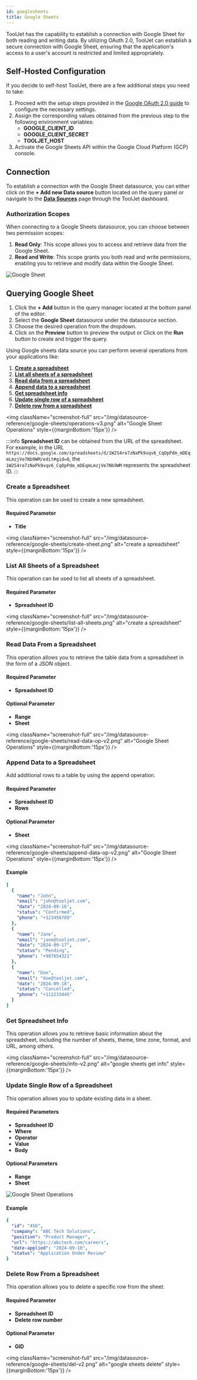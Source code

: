 ```yaml
---
id: googlesheets
title: Google Sheets
---
```


ToolJet has the capability to establish a connection with Google Sheet for both reading and writing data. By utilizing OAuth 2.0, ToolJet can establish a secure connection with Google Sheet, ensuring that the application's access to a user's account is restricted and limited appropriately.

<div style={{paddingTop:'24px'}}>

## Self-Hosted Configuration

If you decide to self-host ToolJet, there are a few additional steps you need to take:

1. Proceed with the setup steps provided in the [Google OAuth 2.0 guide](/docs/3.0.0-LTS/setup/env-vars#google-oauth--optional-) to configure the necessary settings.
2. Assign the corresponding values obtained from the previous step to the following environment variables:
   - **GOOGLE_CLIENT_ID**
   - **GOOGLE_CLIENT_SECRET**
   - **TOOLJET_HOST**
3. Activate the Google Sheets API within the Google Cloud Platform (GCP) console.

</div>

<div style={{paddingTop:'24px'}}>

## Connection

To establish a connection with the Google Sheet datasource, you can either click on the **+ Add new Data source** button located on the query panel or navigate to the **[Data Sources](/docs/data-sources/overview)** page through the ToolJet dashboard.

### Authorization Scopes

When connecting to a Google Sheets datasource, you can choose between two permission scopes:

1. **Read Only**: This scope allows you to access and retrieve data from the Google Sheet.
2. **Read and Write**: This scope grants you both read and write permissions, enabling you to retrieve and modify data within the Google Sheet.

<div style={{textAlign: 'center'}}>

<img className="screenshot-full" src="/img/datasource-reference/google-sheets/sheetconnect-v2.png" alt="Google Sheet" />

</div>

</div>

<div style={{paddingTop:'24px'}}>

## Querying Google Sheet

1. Click the **+ Add** button in the query manager located at the bottom panel of the editor. 
2. Select the **Google Sheet** datasource under the datasource section.
3. Choose the desired operation from the dropdown.
4. Click on the **Preview** button to preview the output or Click on the **Run** button to create and trigger the query.

Using Google sheets data source you can perform several operations from your applications like:

  1. **[Create a spreadsheet](#create-a-spreadsheet)**
  2. **[List all sheets of a spreadsheet](#list-all-sheets-of-a-spreadsheet)**
  3. **[Read data from a spreadsheet](#read-data-from-a-spreadsheet)**
  4. **[Append data to a spreadsheet](#append-data-to-a-spreadsheet)**
  5. **[Get spreadsheet info](#get-spreadsheet-info)**
  6. **[Update single row of a spreadsheet](#update-single-row-of-a-spreadsheet)**
  7. **[Delete row from a spreadsheet](#delete-row-from-a-spreadsheet)**

<div style={{textAlign: 'center'}}>

<img className="screenshot-full" src="/img/datasource-reference/google-sheets/operations-v3.png" alt="Google Sheet Operations" style={{marginBottom:'15px'}} />

</div>

:::info
**Spreadsheet ID** can be obtained from the URL of the spreadsheet. For example, in the URL `https://docs.google.com/spreadsheets/d/1W2S4re7zNaPk9vqv6_CqOpPdm_mDEqmLmzjVe7Nb9WM/edit#gid=0`, the `1W2S4re7zNaPk9vqv6_CqOpPdm_mDEqmLmzjVe7Nb9WM` represents the spreadsheet ID.
:::

### Create a Spreadsheet

This operation can be used to create a new spreadsheet.

#### Required Parameter
- **Title**

<div style={{textAlign: 'center'}}>

<img className="screenshot-full" src="/img/datasource-reference/google-sheets/create-sheet.png" alt="create a spreadsheet" style={{marginBottom:'15px'}} />

</div>

### List All Sheets of a Spreadsheet

This operation can be used to list all sheets of a spreadsheet.

#### Required Parameter
- **Spreadsheet ID**

<div style={{textAlign: 'center'}}>

<img className="screenshot-full" src="/img/datasource-reference/google-sheets/list-all-sheets.png" alt="create a spreadsheet" style={{marginBottom:'15px'}} />

</div>

### Read Data From a Spreadsheet

This operation allows you to retrieve the table data from a spreadsheet in the form of a JSON object.

#### Required Parameter
- **Spreadsheet ID**

#### Optional Parameter
- **Range**
- **Sheet**

<div style={{textAlign: 'center'}}>

<img className="screenshot-full" src="/img/datasource-reference/google-sheets/read-data-op-v2.png" alt="Google Sheet Operations" style={{marginBottom:'15px'}} />

</div>

### Append Data to a Spreadsheet

Add additional rows to a table by using the append operation.

#### Required Parameter
- **Spreadsheet ID**
- **Rows**

#### Optional Parameter
- **Sheet**

<div style={{textAlign: 'center'}}>

<img className="screenshot-full" src="/img/datasource-reference/google-sheets/append-data-op-v2.png" alt="Google Sheet Operations" style={{marginBottom:'15px'}} />

</div>

#### Example
```yaml
[
  {
    "name": "John",
    "email": "john@tooljet.com",
    "date": "2024-09-16",
    "status": "Confirmed",
    "phone": "+123456789"
  },
  {
    "name": "Jane",
    "email": "jane@tooljet.com",
    "date": "2024-09-17",
    "status": "Pending",
    "phone": "+987654321"
  },
  {
    "name": "Doe",
    "email": "doe@tooljet.com",
    "date": "2024-09-18",
    "status": "Cancelled",
    "phone": "+112233445"
  }
]
```

### Get Spreadsheet Info

This operation allows you to retrieve basic information about the spreadsheet, including the number of sheets, theme, time zone, format, and URL, among others.

<div style={{textAlign: 'center'}}>

<img className="screenshot-full" src="/img/datasource-reference/google-sheets/info-v2.png" alt="google sheets get info" style={{marginBottom:'15px'}} />

</div>

### Update Single Row of a Spreadsheet

This operation allows you to update existing data in a sheet.

#### Required Parameters
- **Spreadsheet ID**
- **Where**
- **Operator**
- **Value**
- **Body**

#### Optional Parameters
- **Range**
- **Sheet**

<div style={{textAlign: 'center'}}>

<img className="screenshot-full" src="/img/datasource-reference/google-sheets/upd-v2.png" alt="Google Sheet Operations" />

</div>

#### Example
```yaml
{
  "id": "456",
  "company": "ABC Tech Solutions",
  "position": "Product Manager",
  "url": "https://abctech.com/careers",
  "date-applied": "2024-09-10",
  "status": "Application Under Review"
}
```

### Delete Row From a Spreadsheet

This operation allows you to delete a specific row from the sheet.

#### Required Parameter
- **Spreadsheet ID**
- **Delete row number**

#### Optional Parameter
- **GID**

<div style={{textAlign: 'center'}}>

<img className="screenshot-full" src="/img/datasource-reference/google-sheets/del-v2.png" alt="google sheets delete" style={{marginBottom:'15px'}} />

</div>

</div>
